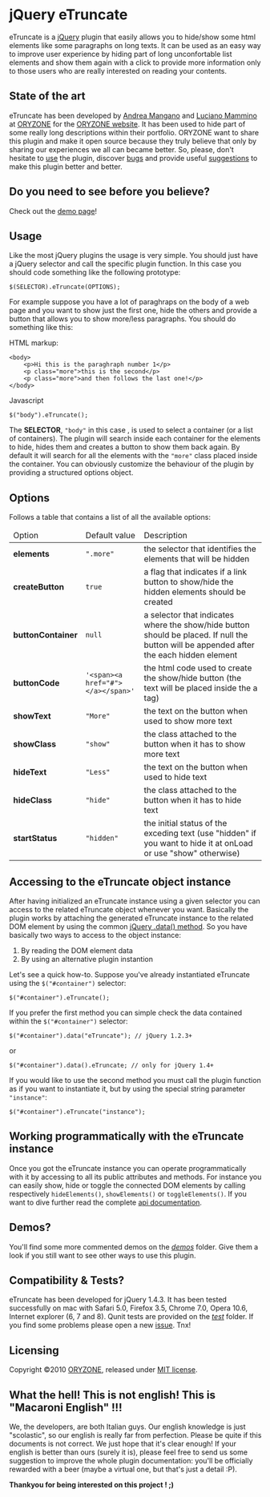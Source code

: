 jQuery eTruncate
================
eTruncate is a [jQuery][jquery] plugin that easily allows you to hide/show some html elements like some paragraphs on long texts.
It can be used as an easy way to improve user experience by hiding part of long unconfortable list elements and show them again with a click to provide more information only to those users who are really interested on reading your contents.

State of the art
----------------
eTruncate has been developed by [Andrea Mangano](amangano@oryzone.com) and [Luciano Mammino](lmammino@oryzone.com) at [ORYZONE][oryzone] for the [ORYZONE website][oryzone]. It has been used to hide part of some really long descriptions within their portfolio. ORYZONE want to share this plugin and make it open source because they truly believe that only by sharing our experiences we all can became better. So, please, don't hesitate to [use](https://github.com/Oryzone/eTruncate/zipball/master) the plugin, discover [bugs](https://github.com/Oryzone/eTruncate/issues) and provide useful [suggestions](https://github.com/Oryzone/eTruncate/issues) to make this plugin better and better.

Do you need to see before you believe?
--------------------------------------
Check out the [demo page][demos]!

Usage
-----
Like the most jQuery plugins the usage is very simple. You should just have a jQuery selector and call the specific plugin function. In this case you should code something like the following prototype:

	$(SELECTOR).eTruncate(OPTIONS);
	
For example suppose you have a lot of paraghraps on the body of a web page and you want to show just the first one, hide the others and provide a button that allows you to show more/less paragraphs. You should do something like this:

HTML markup:
	
	<body>
		<p>Hi this is the paraghraph number 1</p>
		<p class="more">this is the second</p>
		<p class="more">and then follows the last one!</p>
	</body>
	
Javascript

	$("body").eTruncate();
	
The **SELECTOR**, `"body"` in this case , is used to select a container (or a list of containers). The plugin will search inside each container for the elements to hide, hides them and creates a button to show them back again. By default it will search for all the elements with the `"more"` class placed inside the container. You can obviously customize the behaviour of the plugin by providing a structured options object.

Options
-------
Follows a table that contains a list of all the available options:
<table>
	<thead>
		<tr>
			<td>Option</td>
			<td>Default value</td>
			<td>Description</td>
		</tr>
	</thead>
	<tbody>
		<tr>
			<td><b>elements</b></td>
			<td><code>".more"</code></td>
			<td>the selector that identifies the elements that will be hidden</td>
		</tr>
		<tr>
			<td><b>createButton</b></td>
			<td><code>true</code></td>
			<td>a flag that indicates if a link button to show/hide the hidden elements should be created</td>
		</tr>
		<tr>
			<td><b>buttonContainer</b></td>
			<td><code>null</code></td>
			<td>a selector that indicates where the show/hide button should be placed. If null the button will be appended after the each hidden element</td>
		</tr>
		<tr>
			<td><b>buttonCode</b></td>
			<td><code>'&lt;span&gt;&lt;a href="#"&gt;&lt;/a&gt;&lt;/span&gt;'</code></td>
			<td>the html code used to create the show/hide button (the text will be placed inside the a tag)</td>
		</tr>
		<tr>
			<td><b>showText</b></td>
			<td><code>"More"</code></td>
			<td>the text on the button when used to show more text</td>
		</tr>
		<tr>
			<td><b>showClass</b></td>
			<td><code>"show"</code></td>
			<td>the class attached to the button when it has to show more text</td>
		</tr>
		<tr>
			<td><b>hideText</b></td>
			<td><code>"Less"</code></td>
			<td>the text on the button when used to hide text</td>
		</tr>
		<tr>
			<td><b>hideClass</b></td>
			<td><code>"hide"</code></td>
			<td>the class attached to the button when it has to hide text</td>
		</tr>
		<tr>
			<td><b>startStatus</b></td>
			<td><code>"hidden"</code></td>
			<td>the initial status of the exceding text (use "hidden" if you want to hide it at onLoad or use "show" otherwise)</td>
		</tr>
	</tbody>
</table>


Accessing to the eTruncate object instance
------------------------------------------
After having initialized an eTruncate instance using a given selector you can access to the related eTruncate object whenever you want. Basically the plugin works by attaching the generated eTruncate instance to the related DOM element by using the common [jQuery .data() method](http://api.jquery.com/data/). So you have basically two ways to access to the object instance:
  
  1. By reading the DOM element data
  2. By using an alternative plugin instantion

Let's see a quick how-to. Suppose you've already instantiated eTruncate using the `$("#container")` selector:

	$("#container").eTruncate();

If you prefer the first method you can simple check the data contained within the `$("#container")` selector:

	$("#container").data("eTruncate"); // jQuery 1.2.3+
	
or

	$("#container").data().eTruncate; // only for jQuery 1.4+
	
If you would like to use the second method you must call the plugin function as if you want to instantiate it, but by using the special string parameter `"instance"`:

	$("#container").eTruncate("instance");


Working programmatically with the eTruncate instance
----------------------------------------------------
Once you got the eTruncate instance you can operate programmatically with it by accessing to all its public attributes and methods. For instance you can easily show, hide or toggle the connected DOM elements by calling respectively `hideElements()`, `showElements()` or `toggleElements()`.
If you want to dive further read the complete [api documentation][api]. 

	
Demos?
------
You'll find some more commented demos on the [_demos_][demos] folder. Give them a look if you still want to see other ways to use this plugin.


Compatibility & Tests?
----------------------
eTruncate has been developed for jQuery 1.4.3. It has been tested successfully on mac with Safari 5.0, Firefox 3.5, Chrome 7.0, Opera 10.6, Internet explorer (6, 7 and 8). Qunit tests are provided on the [_test_](https://github.com/Oryzone/eTruncate/tree/master/test/) folder. If you find some problems please open a new [issue](http://github.com/Oryzone/eTruncate/issues). Tnx!


Licensing
---------
Copyright ©2010 [ORYZONE][oryzone], released under [MIT license](http://en.wikipedia.org/wiki/MIT_License).


What the hell! This is not english! This is "Macaroni English" !!!
------------------------------------------------------------------
We, the developers, are both Italian guys. Our english knowledge is just "scolastic", so our english is really far from perfection. Please be quite if this documents is not correct. We just hope that it's clear enough! If your english is better than ours (surely it is), please feel free to send us some suggestion to improve the whole plugin documentation: you'll be officially rewarded with a beer (maybe a virtual one, but that's just a detail :P).


**Thankyou for being interested on this project ! ;)**


[oryzone]: http://oryzone.com "ORYZONE's website"
[jquery]: http://jquery.com/ "jQuery website"
[demos]: http://oryzone.github.com/eTruncate/demos.html
[api]: http://oryzone.github.com/eTruncate/api.html